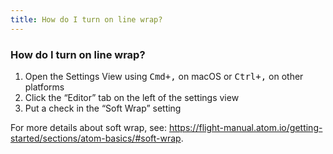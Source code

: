 ```yaml
---
title: How do I turn on line wrap?
---
```


### How do I turn on line wrap?

1. Open the Settings View using <kbd>Cmd+,</kbd> on macOS or <kbd>Ctrl+,</kbd> on other platforms
2. Click the “Editor” tab on the left of the settings view
3. Put a check in the “Soft Wrap” setting

For more details about soft wrap, see: https://flight-manual.atom.io/getting-started/sections/atom-basics/#soft-wrap.
